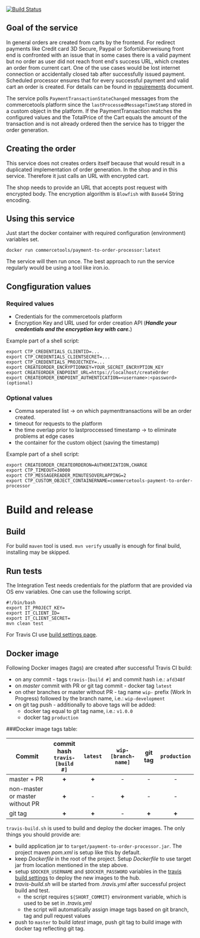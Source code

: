 [![Build Status](https://travis-ci.org/commercetools/commercetools-payment-to-order-processor.svg?branch=dev-docker-build)](https://travis-ci.org/commercetools/commercetools-payment-to-order-processor)

## Goal of the service
In general orders are created from carts by the frontend. For redirect payments like Credit card 3D Secure, Paypal or Sofortüberweisung front end is confronted with an issue that in some cases there is a valid payment but no order as user did not reach front end's success URL, which creates an order from current cart. One of the use cases would be lost internet connection or accidentally closed tab after successfully issued payment. Scheduled processor ensures that for every successful payment and valid cart an order is created. For details can be found in [requirements](https://github.com/commercetools/commercetools-payment-to-order-processor/blob/master/doc/REQUIREMENTS.MD) document.

The service polls `PaymentTransactionStateChanged` messages from the commercetools platform since the `lastProcessedMessageTimeStamp` stored in a custom object in the platform.
If the PaymentTransaction matches the configured values and the TotalPrice of the Cart equals the amount of the transaction and is not already ordered then the service has to trigger the order generation.

## Creating the order
This service does not creates orders itself because that would result in a duplicated implementation of order generation. In the shop and in this service. Therefore it just calls an URL with encrypted cart.

The shop needs to provide an URL that accepts post request with encrypted body. The encryption algorithm is `Blowfish` with `Base64` String encoding.
## Using this service
Just start the docker container with required configuration (environment) variables set.
```
docker run commercetools/payment-to-order-processor:latest
```
The service will then run once. The best approach to run the service regularly would be using a tool like iron.io.

## Congfiguration values
### Required values

* Credentials for the commercetools platform
* Encryption Key and URL used for order creation API (***Handle your credentials and the encryption key with care.***)

Example part of a shell script:
```
export CTP_CREDENTIALS_CLIENTID=...
export CTP_CREDENTIALS_CLIENTSECRET=...
export CTP_CREDENTIALS_PROJECTKEY=...
export CREATEORDER_ENCRYPTIONKEY=YOUR_SECRET_ENCRYPTION_KEY
export CREATEORDER_ENDPOINT_URL=https://localhost/createOrder
export CREATEORDER_ENDPOINT_AUTHENTICATION=<username>:<password> (optional)
```

### Optional values

* Comma seperated list -> on which paymenttransactions will be an order created.
* timeout for requests to the platform
* the time overlap prior to lastproccessed timestamp -> to eliminate problems at edge cases
* the container for the custom object (saving the timestamp)

Example part of a shell script:
```
export CREATEORDER_CREATEORDERON=AUTHORIZATION,CHARGE
export CTP_TIMEOUT=30000
export CTP_MESSAGEREADER_MINUTESOVERLAPPING=2
export CTP_CUSTOM_OBJECT_CONTAINERNAME=commercetools-payment-to-order-processor
```

# Build and release

## Build
For build `maven` tool is used. `mvn verify` usually is enough for final build, installing may be skipped.

## Run tests
The Integration Test needs credentials for the platform that are provided via OS env variables. 
One can use the following script.

```
#!/bin/bash
export IT_PROJECT_KEY=
export IT_CLIENT_ID=
export IT_CLIENT_SECRET=
mvn clean test
```

For Travis CI use [build settings page](https://travis-ci.org/commercetools/commercetools-payment-to-order-processor/settings).

## Docker image
Following Docker images (tags) are created after successful Travis CI build:
 
 - on any commit - tags `travis-[build #]` and commit hash i.e.: `afd348f`
 - on _master_ commit with PR or git tag commit - docker tag `latest`
 - on other branches or master without PR - tag name `wip-` prefix (Work In Progress) followed by the branch name, i.e.: `wip-development`
 - on git tag push - additionally to above tags will be added:
    - docker tag equal to git tag name, i.e.: `v1.0.0`
    - docker tag `production`
    
###Docker image tags table:
    
| Commit                          | commit hash<br/>`travis-[build #]` | `latest` | `wip-[branch-name]` | git tag | `production` | 
|---------------------------------|:----------------------------------:|:--------:|:-------------------:|:-------:|:------------:|
| master + PR                     |        **+**                       |   **+**  |          -          |    -    |      -       |
| non-master or master without PR |        **+**                       |     -    |       **+**         |    -    |      -       |
| git tag                         |        **+**                       |   **+**  |          -          |  **+**  |     **+**    |

`travis-build.sh` is used to build and deploy the docker images. 
The only things you should provide are:
  - build application jar to `target/payment-to-order-processor.jar`. 
    The project maven _pom.xml_ is setup like this by default. 
  - keep _Dockerfile_ in the root of the project. 
  Setup _Dockerfile_ to use target jar from location mentioned in the step above.
  - setup `$DOCKER_USERNAME` and `$DOCKER_PASSWORD` variables in the 
  [travis build settings](https://travis-ci.org/commercetools/commercetools-payment-to-order-processor/settings) 
  to deploy the new images to the hub.
  - _travis-build.sh_ will be started from _.travis.yml_ after successful project build and test.
    - the script requires `${SHORT_COMMIT}` environment variable, 
    which is used to be set in _.travis.yml_
    - the script will automatically assign image tags based on git branch, tag 
    and pull request values
  - push to `master` to build _latest_ image, push git tag to build image with docker tag reflecting git tag.
